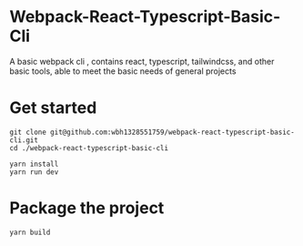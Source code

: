 # Webpack-React-Typescript-Basic-Cli
A basic webpack cli , contains react, typescript, tailwindcss,  and other basic tools, able to meet the basic needs of general projects

# Get started
```
git clone git@github.com:wbh1328551759/webpack-react-typescript-basic-cli.git
cd ./webpack-react-typescript-basic-cli

yarn install
yarn run dev
```

# Package the project
```
yarn build
```
